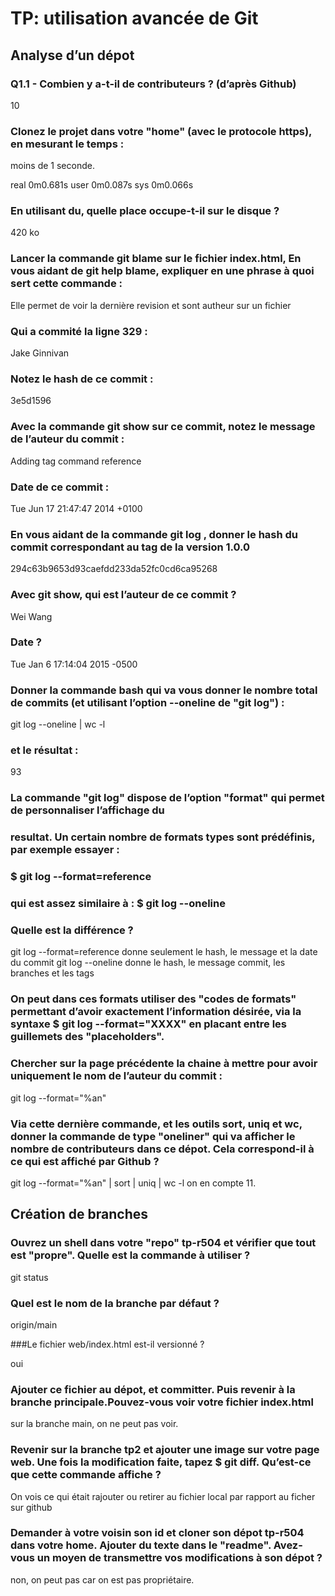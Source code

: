 # TP: utilisation avancée de Git
## Analyse d’un dépot

### Q1.1 - Combien y a-t-il de contributeurs ? (d’après Github)

10 

### Clonez le projet dans votre "home" (avec le protocole https), en mesurant le temps :

moins de 1 seconde. 

real	0m0.681s
user	0m0.087s
sys		0m0.066s

### En utilisant du, quelle place occupe-t-il sur le disque ?

420 ko

### Lancer la commande git blame sur le fichier index.html, En vous aidant de git help blame, expliquer en une phrase à quoi sert cette commande :

Elle permet de voir la dernière revision et sont autheur sur un fichier

### Qui a commité la ligne 329 :

Jake Ginnivan

### Notez le hash de ce commit :

3e5d1596

### Avec la commande git show sur ce commit, notez le message de l’auteur du commit :

Adding tag command reference


### Date de ce commit :  

Tue Jun 17 21:47:47 2014 +0100



### En vous aidant de la commande git log <tag>, donner le hash du commit correspondant au tag de la version 1.0.0

294c63b9653d93caefdd233da52fc0cd6ca95268 

### Avec git show, qui est l’auteur de ce commit ?

Wei Wang

### Date ? 

Tue Jan 6 17:14:04 2015 -0500


### Donner la commande bash qui va vous donner le nombre total de commits (et utilisant l’option --oneline de "git log") :

git log --oneline | wc -l

### et le résultat :

93

### La commande "git log" dispose de l’option "format" qui permet de personnaliser l’affichage du
### resultat. Un certain nombre de formats types sont prédéfinis, par exemple essayer :
### $ git log --format=reference
### qui est assez similaire à : $ git log --oneline
### Quelle est la différence ?

git log --format=reference donne seulement le hash, le message et la date du commit 
git log --oneline donne le hash, le message commit, les branches et les tags

### On peut dans ces formats utiliser des "codes de formats" permettant d’avoir exactement l’information désirée, via la syntaxe $ git log --format="XXXX" en placant entre les guillemets des "placeholders".
### Chercher sur la page précédente la chaine à mettre pour avoir uniquement le nom de l’auteur du commit : 

git log --format="%an"


### Via cette dernière commande, et les outils sort, uniq et wc, donner la commande de type "oneliner" qui va afficher le nombre de contributeurs dans ce dépot. Cela correspond-il à ce qui est affiché par Github ?

git log --format="%an" | sort | uniq | wc -l
on en compte 11. 

## Création de branches

### Ouvrez un shell dans votre "repo" tp-r504 et vérifier que tout est "propre". Quelle est la commande à utiliser ?

git status

### Quel est le nom de la branche par défaut ?

origin/main
 
###Le fichier web/index.html est-il versionné ?

oui

### Ajouter ce fichier au dépot, et committer. Puis revenir à la branche principale.Pouvez-vous voir votre fichier index.html 

sur la branche main, on ne peut pas voir.

### Revenir sur la branche tp2 et ajouter une image sur votre page web. Une fois la modification faite, tapez $ git diff. Qu’est-ce que cette commande affiche ?

On vois ce qui était rajouter ou retirer au fichier local par rapport au ficher sur github

### Demander à votre voisin son id et cloner son dépot tp-r504 dans votre home. Ajouter du texte dans le "readme". Avez-vous un moyen de transmettre vos modifications à son dépot ?

non, on peut pas car on est pas propriétaire.

###
###
###
###
###
###
###
###
###
###
